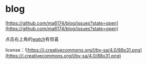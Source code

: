 blog
====

[https://github.com/ma6174/blog/issues?state=open](https://github.com/ma6174/blog/issues?state=open)

点击右上角的[watch](https://github.com/ma6174/blog/subscription)有惊喜

license：![https://i.creativecommons.org/l/by-sa/4.0/88x31.png](https://i.creativecommons.org/l/by-sa/4.0/88x31.png)
